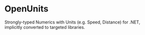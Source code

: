 # OpenUnits
Strongly-typed Numerics with Units (e.g. Speed, Distance) for .NET, implicitly converted to targeted libraries. 

